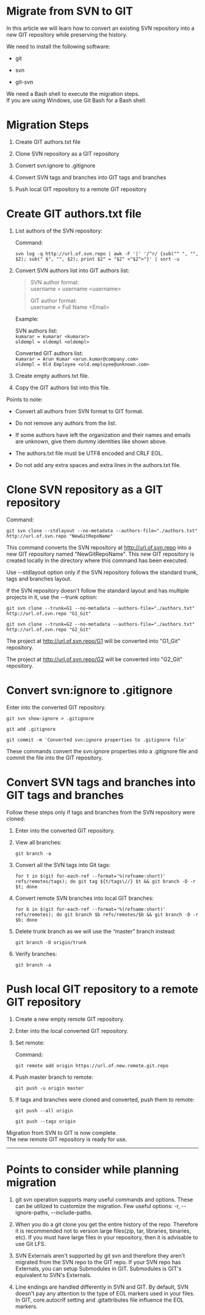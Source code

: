 # Migrate from SVN to GIT

In this article we will learn how to convert an existing SVN repository into a new GIT repository while preserving the history.

We need to install the following software:

- git

- svn

- git-svn

We need a Bash shell to execute the migration steps.  
If you are using Windows, use Git Bash for a Bash shell.

# Migration Steps

1. Create GIT authors.txt file

2. Clone SVN repository as a GIT repository

3. Convert svn:ignore to .gitignore

4. Convert SVN tags and branches into GIT tags and branches

5. Push local GIT repository to a remote GIT repository

# Create GIT authors.txt file

1. List authors of the SVN repository:

   Command:

       svn log -q http://url.of.svn.repo | awk -F '|' '/^r/ {sub("^ ", "", $2); sub(" $", "", $2); print $2" = "$2" <"$2">"}' | sort -u

2. Convert SVN authors list into GIT authors list:

   > SVN author format:  
   > username = username \<username\>
   >
   > GIT author format:  
   > username = Full Name \<Email\>

   Example:

   SVN authors list:  
   `kumarar = kumarar <kumarar>`  
   `oldempl = oldempl <oldempl>`

   Converted GIT authors list:  
   `kumarar = Arun Kumar <arun.kumar@company.com>`  
   `oldempl = Old Employee <old.employee@unknown.com>`

3. Create empty authors.txt file.

4. Copy the GIT authors list into this file.

Points to note:

- Convert all authors from SVN format to GIT format.

- Do not remove any authors from the list.

- If some authors have left the organization and their names and emails are unknown, give them dummy identities like shown above.

- The authors.txt file must be UTF8 encoded and CRLF EOL.

- Do not add any extra spaces and extra lines in the authors.txt file.

# Clone SVN repository as a GIT repository

Command:

    git svn clone --stdlayout --no-metadata --authors-file="./authors.txt" http://url.of.svn.repo "NewGitRepoName"

This command converts the SVN repository at  http://url.of.svn.repo into a new GIT repository named "NewGitRepoName". This new GIT repository is created locally in the directory where this command has been executed.

Use --stdlayout option only if the SVN repository follows the standard trunk, tags and branches layout.

If the SVN repository doesn't follow the standard layout and has multiple projects in it, use the --trunk option:

    git svn clone --trunk=G1 --no-metadata --authors-file="./authors.txt" http://url.of.svn.repo "G1_Git"
    
    git svn clone --trunk=G2 --no-metadata --authors-file="./authors.txt" http://url.of.svn.repo "G2_Git"

The project at http://url.of.svn.repo/G1 will be converted into "G1_Git" repository.

The project at http://url.of.svn.repo/G2 will be converted into "G2_Git" repository.

# Convert svn:ignore to .gitignore

Enter into the converted GIT repository.

    git svn show-ignore > .gitignore
    
    git add .gitignore
    
    git commit -m 'Converted svn:ignore properties to .gitignore file'

These commands convert the svn:ignore properties into a .gitignore file and commit the file into the GIT repository.

# Convert SVN tags and branches into GIT tags and branches

Follow these steps only if tags and branches from the SVN repository were cloned:

1. Enter into the converted GIT repository.

2. View all branches:

       git branch -a

3. Convert all the SVN tags into Git tags:

       for t in $(git for-each-ref --format='%(refname:short)' refs/remotes/tags); do git tag ${t/tags\//} $t && git branch -D -r $t; done

4. Convert remote SVN branches into local GIT branches:

       for b in $(git for-each-ref --format='%(refname:short)' refs/remotes); do git branch $b refs/remotes/$b && git branch -D -r $b; done

5. Delete trunk branch as we will use the “master” branch instead:

       git branch -D origin/trunk

6. Verify branches:

       git branch -a

# Push local GIT repository to a remote GIT repository

1. Create a new empty remote GIT repository.

2. Enter into the local converted GIT repository.

3. Set remote:

   Command:

       git remote add origin https://url.of.new.remote.git.repo

4. Push master branch to remote:

       git push -u origin master

5. If tags and branches were cloned and converted, push them to remote:

       git push --all origin
       
       git push --tags origin

Migration from SVN to GIT is now complete.  
The new remote GIT repository is ready for use.

----------

# Points to consider while planning migration

1. git svn operation supports many useful commands and options. These can be utilized to customize the migration. Few useful options: -r, --ignore-paths, --include-paths.

2. When you do a git clone you get the entire history of the repo. Therefore it is recommended not to version large files(zip, tar, libraries, binaries, etc). If you must have large files in your repository, then it is advisable to use Git LFS.

3. SVN Externals aren't supported by git svn and therefore they aren't migrated from the SVN repo to the GIT repo. If your SVN repo has Externals, you can setup Submodules in GIT. Submodules is GIT's equivalent to SVN's Externals.

4. Line endings are handled differently in SVN and GIT. By default, SVN doesn't pay any attention to the type of EOL markers used in your files. In GIT, core.autocrlf setting and .gitattributes file influence the EOL markers.
